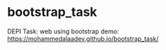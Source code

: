 # bootstrap_task
DEPI Task: web using bootstrap
demo: https://mohammedalaadev.github.io/bootstrap_task/
